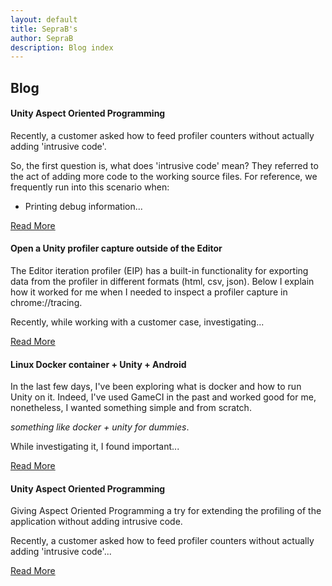 ```yaml
---
layout: default
title: SepraB's
author: SepraB
description: Blog index
---
```

## Blog

#### Unity Aspect Oriented Programming

Recently, a customer asked how to feed profiler counters without actually adding 'intrusive code'.

So, the first question is, what does 'intrusive code' mean?
They referred to the act of adding more code to the working source files. For reference, we frequently run into this scenario when:
- Printing debug information...

[Read More](./../2023/2023-05-16.md)

#### Open a Unity profiler capture outside of the Editor

The Editor iteration profiler (EIP) has a built-in functionality for exporting data from the profiler in different formats (html, csv, json). Below I explain how it worked for me when I needed to inspect a profiler capture in chrome://tracing.

Recently, while working with a customer case, investigating...

[Read More](./../2023/2023-04-01.md)

#### Linux Docker container + Unity + Android

In the last few days, I've been exploring what is docker and how to run Unity on it. Indeed, I've used GameCI in the past and worked good for me, nonetheless, I wanted something simple and from scratch.

*something like docker + unity for dummies*.

While investigating it, I found important...

[Read More](./../2023/2023-03-16.md)


#### Unity Aspect Oriented Programming

Giving Aspect Oriented Programming a try for extending the profiling of the application without adding intrusive code.

Recently, a customer asked how to feed profiler counters without actually adding 'intrusive code'...

[Read More](./../2023/2023-03-10.md)